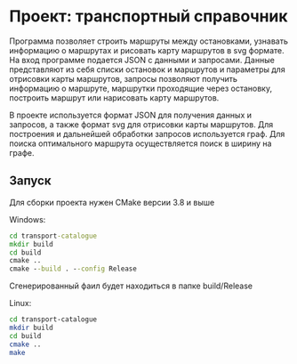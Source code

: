 # Проект: транспортный справочник

<p>
Программа позволяет строить маршруты между остановками, узнавать информацию о маршрутах и рисовать карту маршрутов в svg формате. На вход программе подается JSON с данными и запросами. Данные представляют из себя списки остановок и маршрутов и параметры для отрисовки карты маршрутов, запросы позволяют получить информацию о маршруте, маршрутки проходящие через остановку, построить маршрут или нарисовать карту маршрутов.
</p>
<p>
В проекте используется формат JSON для получения данных и запросов, а также формат svg для отрисовки карты маршрутов. Для построения и дальнейшей обработки запросов используется граф. Для поиска оптимального маршрута осуществляется поиск в ширину на графе.
</p>

## Запуск

Для сборки проекта нужен CMake версии 3.8 и выше

Windows:
```cmd
cd transport-catalogue
mkdir build
cd build
cmake ..
cmake --build . --config Release
```
Сгенерированный фаил будет находиться в папке build/Release

Linux:
```sh
cd transport-catalogue
mkdir build
cd build
cmake ..
make
```